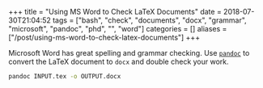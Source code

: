 +++
title = "Using MS Word to Check LaTeX Documents"
date = 2018-07-30T21:04:52
tags = ["bash", "check", "documents", "docx", "grammar", "microsoft", "pandoc", "phd", "", "word"]
categories = []
aliases = ["/post/using-ms-word-to-check-latex-documents"]
+++


Microsoft Word has great spelling and grammar checking.
Use [`pandoc`](https://pandoc.org/) to convert the LaTeX document to `docx` and double check your work.

<!--more-->

```bash
pandoc INPUT.tex -o OUTPUT.docx
```
